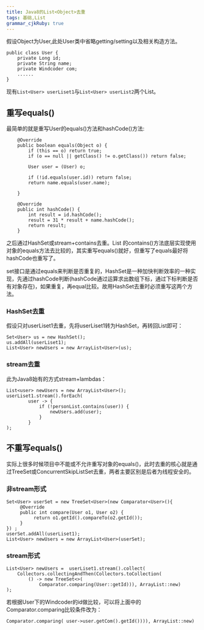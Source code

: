 ```yaml
---
title: Java8的List<Object>去重
tags: 基础,List
grammar_cjkRuby: true
---
```

假设Object为User,此处User类中省略getting/setting以及相关构造方法。
```
public class User {
	private Long id;
	private String name;
	private Windcoder com;
	......
}
```
现有```List<User> userLiset1```与```List<User> userList2```两个List。
## 重写equals()
最简单的就是重写User的equals()方法和hashCode()方法:
```
    @Override
    public boolean equals(Object o) {
        if (this == o) return true;
        if (o == null || getClass() != o.getClass()) return false;

        User user = (User) o;

        if (!id.equals(user.id)) return false;
        return name.equals(user.name);

    }

    @Override
    public int hashCode() {
        int result = id.hashCode();
        result = 31 * result + name.hashCode();
        return result;
    }
```
之后通过HashSet或stream+contains去重。List 的contains()方法底层实现使用对象的equals方法去比较的，其实重写equals()就好，但重写了equals最好将hashCode也重写了。

set接口是通过equals来判断是否重复的，HashSet是一种加快判断效率的一种实现，先通过hashCode判断(hashCode通过运算求出数组下标，通过下标判断是否有对象存在)，如果重复，再equal比较。故用HashSet去重时必须重写这两个方法。

### HashSet去重
假设只对userLiset1去重，先将userLiset1转为HashSet，再转回List即可：
```
Set<User> us = new HashSet();
us.addAll(userLiset1);
List<User> newUsers = new ArrayList<User>(us);
```
### stream去重
此为Java8始有的方式stream+lambdas：
```
List<user> newUsers = new ArrayList<User>();
userLiset1.stream().forEach(
		user -> {
			if (!personList.contains(user)) {
				newUsers.add(user);
			}
		}
);
```
## 不重写equals()

实际上很多时候项目中不能或不允许重写对象的equals()，此时去重的核心就是通过TreeSet或ConcurrentSkipListSet去重，两者主要区别是后者为线程安全的。

### 非stream形式
```
Set<User> userSet = new TreeSet<User>(new Comparator<User>(){
	 @Override
	 public int compare(User o1, User o2) {
		  return o1.getId().compareTo(o2.getId()); 
	 }
}) ;
userSet.addAll(userLiset1);
List<User> newUsers = new ArrayList<User>(userSet);
```
### stream形式
```
List<User> newUsers =  userLiset1.stream().collect(
	Collectors.collectingAndThen(Collectors.toCollection(
		() -> new TreeSet<>(
			Comparator.comparing(User::getId))), ArrayList::new)
);
```
若根据User下的Windcoder的id做比较，可以将上面中的Comparator.comparing比较条件改为：
```
Comparator.comparing( user->user.getCom().getId()))), ArrayList::new)
```

